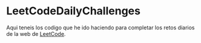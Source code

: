 # LeetCodeDailyChallenges

Aqui teneis los codigo que he ido haciendo para completar los retos diarios de la web de [LeetCode](https://leetcode.com/problemset/).
